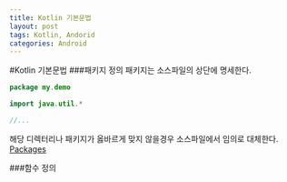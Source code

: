 ```yaml
---
title: Kotlin 기본문법
layout: post
tags: Kotlin, Andorid
categories: Android
---
```


#Kotlin 기본문법
###패키지 정의
패키지는 소스파일의 상단에 명세한다.
```Kotlin
package my.demo

import java.util.*

//...
```
해당 디렉터리나 패키지가 옳바르게 맞지 않을경우 소스파일에서 임의로 대체한다.
[Packages](https://kotlinlang.org/docs/reference/packages.html)

###함수 정의
